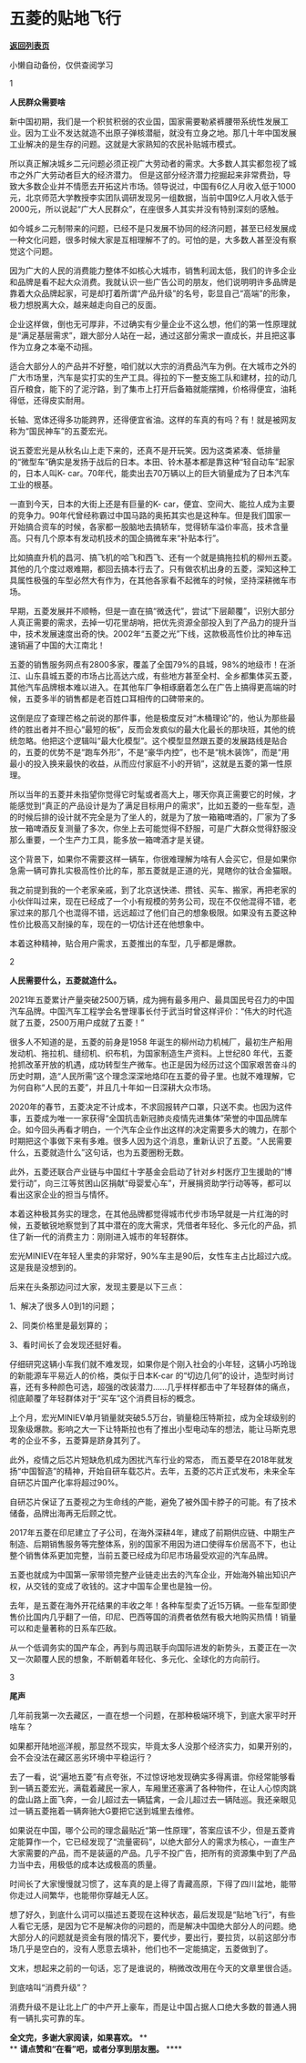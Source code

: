 # 五菱的贴地飞行

[**返回列表页**](/gzh/九边)

小懒自动备份，仅供查阅学习

  

1

**人民群众需要啥**

  

新中国初期，我们是一个积贫积弱的农业国，国家需要勒紧裤腰带系统性发展工业。因为工业不发达就造不出原子弹核潜艇，就没有立身之地。那几十年中国发展工业解决的是生存的问题。这就是大家熟知的农民补贴城市模式。

所以真正解决城乡二元问题必须正视广大劳动者的需求。大多数人其实都忽视了城市之外广大劳动者巨大的经济潜力。
但是这部分经济潜力挖掘起来非常费劲，导致大多数企业并不情愿去开拓这片市场。领导说过，中国有6亿人月收入低于1000元，北京师范大学教授李实团队调研发现另一组数据，当前中国9亿人月收入低于2000元，所以说起“广大人民群众”，在座很多人其实并没有特别深刻的感触。

如今城乡二元制带来的问题，已经不是只发展不协同的经济问题，甚至已经发展成一种文化问题，很多时候大家是互相理解不了的。可怕的是，大多数人甚至没有察觉这个问题。

因为广大的人民的消费能力整体不如核心大城市，销售利润太低，我们的许多企业和品牌是看不起大众消费。我就认识一些广告公司的朋友，他们说明明许多品牌是靠着大众品牌起家，可是却打着所谓“产品升级”的名号，彰显自己“高端”的形象，极力想脱离大众，越来越走向自己的反面。

  

企业这样做，倒也无可厚非，不过确实有少量企业不这么想，他们的第一性原理就是“满足基层需求”，跟大部分人站在一起，通过这部分需求一直成长，并且把这事作为立身之本毫不动摇。

适合大部分人的产品并不好整，咱们就以大宗的消费品汽车为例。在大城市之外的广大市场里，汽车是实打实的生产工具。得拉的下一整支施工队和建材，拉的动几百斤粮食，能下的了泥泞路，到了集市上打开后备箱就能摆摊，价格得便宜，油耗得低，还得皮实耐用。

长轴、宽体还得多功能跨界，还得便宜省油。这样的车真的有吗？有！就是被网友称为“国民神车”的五菱宏光。

说五菱宏光是从秋名山上走下来的，还真不是开玩笑。因为这类紧凑、低排量的“微型车”确实是发扬于战后的日本。本田、铃木基本都是靠这种“轻自动车”起家的，日本人叫K-
car。70年代，能卖出去70万辆以上的巨大销量成为了日本汽车工业的根基。

一直到今天，日本的大街上还是有巨量的K-
car，便宜、空间大、能拉人成为主要的竞争力。90年代曾经称霸过中国马路的奥拓其实也是这种车。但是我们国家一开始搞合资车的时候，各家都一股脑地去搞轿车，觉得轿车溢价率高，技术含量高。只有几个原本有发动机技术的国企搞微车来“补贴本行”。

比如搞直升机的昌河、搞飞机的哈飞和西飞、还有一个就是搞拖拉机的柳州五菱。其他的几个度过艰难期，都回去搞本行去了。只有做农机出身的五菱，深知这种工具属性极强的车型必然大有作为，在其他各家看不起微车的时候，坚持深耕微车市场。

早期，五菱发展并不顺畅，但是一直在搞“微迭代”，尝试“下层颠覆”，识别大部分人真正需要的需求，去掉一切花里胡哨，把优先资源全部投入到了产品力的提升当中，技术发展速度出奇的快。2002年“五菱之光”下线，这款极高性价比的神车迅速销遍了中国的大江南北！

五菱的销售服务网点有2800多家，覆盖了全国79%的县城，98%的地级市！在浙江、山东县城五菱的市场占比高达六成，有些地方甚至全村、全乡都集体买五菱，其他汽车品牌根本难以进入。在其他车厂争相琢磨着怎么在广告上搞得更高端的时候，五菱多半的销售都是老百姓口耳相传的口碑带来的。

这倒是应了查理芒格之前说的那件事，他是极度反对“木桶理论”的，他认为那些最终的胜出者并不担心“最短的板”，反而会发疯似的最大化最长的那块班，其他的统统忽略。他把这个逻辑叫“最大化模型”。这个模型显然跟五菱的发展路线是贴合的，五菱的优势不是“跑车外形”，不是“豪华内控”，也不是“桃木装饰”，而是“用最小的投入换来最快的收益，从而应付家庭不小的开销”，这就是五菱的第一性原理。

所以当年的五菱并未指望你觉得它时髦或者高大上，哪天你真正需要它的时候，才能感觉到“真正的产品设计是为了满足目标用户的需求”，比如五菱的一些车型，造的时候后排的设计就不完全是为了坐人的，就是为了放一箱箱啤酒的，厂家为了多放一箱啤酒反复测量了多次，你坐上去可能觉得不舒服，可是广大群众觉得舒服没那么重要，一个生产力工具，能多放一箱啤酒才是关键。

这个背景下，如果你不需要这样一辆车，你很难理解为啥有人会买它，但是如果你急需一辆可靠扎实极高性价比的车，那五菱就是正道的光，晃瞎你的钛合金猫眼。

我之前提到我的一个老家亲戚，到了北京送快递、攒钱、买车、搬家，再把老家的小伙伴叫过来，现在已经成了一个小有规模的劳务公司，现在不仅他混得不错，老家过来的那几个也混得不错，远远超过了他们自己的想象极限。如果没有五菱这种性价比极高又耐操的车，现在的一切估计还在他想象中。

本着这种精神，贴合用户需求，五菱推出的车型，几乎都是爆款。

  

2  

**人民需要什么，五菱就造什么。**

  

2021年五菱累计产量突破2500万辆，成为拥有最多用户、最具国民号召力的中国汽车品牌。中国汽车工程学会名誉理事长付于武当时曾这样评价：“伟大的时代造就了五菱，2500万用户成就了五菱！”

很多人不知道的是，五菱的前身是1958 年诞生的柳州动力机械厂，最初生产船用发动机、拖拉机、缝纫机、织布机，为国家制造生产资料。上世纪80
年代，五菱抢抓改革开放的机遇，成功转型生产微车。也正是因为经历过这个国家艰苦奋斗的历史时期，造“人民所需”这个理念深深地烙印在五菱的骨子里。也就不难理解，它为何自称“人民的五菱”，并且几十年如一日深耕大众市场。

2020年的春节，五菱决定不计成本，不求回报转产口罩，只送不卖。也因为这件事，五菱成为唯一一家获得“全国抗击新冠肺炎疫情先进集体”荣誉的中国品牌车企。如今回头再看才明白，一个汽车企业作出这样的决定需要多大的魄力，在那个时期把这个事做下来有多难。很多人因为这个消息，重新认识了五菱。“人民需要什么，五菱就造什么”这句话，也为五菱圈粉无数。

此外，五菱还联合产业链与中国红十字基金会启动了针对乡村医疗卫生援助的“博爱行动”，向三江等贫困山区捐献“母婴爱心车”，开展捐资助学行动等等，都可以看出这家企业的担当与情怀。

本着这种极其务实的理念，在其他品牌都觉得城市代步市场早就是一片红海的时候，五菱敏锐地察觉到了其中潜在的庞大需求，凭借者年轻化、多元化的产品，抓住了新一代的消费主力：刚刚进入城市的年轻群体。

宏光MINIEV在年轻人里卖的非常好，90%车主是90后，女性车主占比超过六成。这是我是没想到的。

后来在头条那边问过大家，发现主要是以下三点：

1、解决了很多人0到1的问题；

2、同类价格里是最划算的；

3、看时间长了会发现还挺好看。

仔细研究这辆小车我们就不难发现，如果你是个刚入社会的小年轻，这辆小巧玲珑的新能源车平易近人的价格，类似于日本K-car
的“切边几何”的设计，造型时尚讨喜，还有多种颜色可选，超强的改装潜力......几乎样样都击中了年轻群体的痛点，彻底颠覆了年轻群体对于“买车”这个消费目标的概念。

上个月，宏光MINIEV单月销量就突破5.5万台，销量稳压特斯拉，成为全球级别的现象级爆款。影响之大一下让特斯拉也有了推出小型电动车的想法，能让马斯克思考的企业不多，五菱算是跻身其列了。

此外，疫情之后芯片短缺危机成为困扰汽车行业的常态，
而五菱早在2018年就发扬“中国智造”的精神，开始自研车载芯片。去年，五菱的芯片正式发布，未来全车自研芯片国产化率将超过90%。

自研芯片保证了五菱视之为生命线的产能，避免了被外国卡脖子的可能。有了技术储备，品牌出海再无后顾之忧。

2017年五菱在印尼建立了子公司，在海外深耕4年，建成了前期供应链、中期生产制造、后期销售服务等完整体系，别的国家不用因为进口使得车价居高不下，也让整个销售体系更加完整，当前五菱已经成为印尼市场最受欢迎的汽车品牌。

五菱也就成为中国第一家带领完整产业链走出去的汽车企业，开始海外输出知识产权，从交钱的变成了收钱的。这才中国车企里也是独一份。

去年，是五菱在海外开花结果的丰收之年！各种车型卖了近15万辆。一些车型即使售价比国内几乎翻了一倍，印尼、巴西等国的消费者依然有极大地购买热情！销量可以和走量著称的日系车匹敌。

从一个低调务实的国产车企，再到与周迅联手向国际进发的新势头，五菱正在一次又一次颠覆人民的想象，不断朝着年轻化、多元化、全球化的方向前行。

3

**尾声**

  

几年前我第一次去藏区，一直在想一个问题，在那种极端环境下，到底大家平时开啥车？  

如果都开陆地巡洋舰，那显然不现实，毕竟太多人没那个经济实力，如果开别的，会不会没法在藏区恶劣环境中平稳运行？

去了一看，说“遍地五菱”有点夸张，不过惊讶地发现确实多得离谱。你经常能够看到一辆五菱宏光，满载着藏民一家人，车厢里还塞满了各种物件，在让人心惊肉跳的盘山路上面飞奔，一会儿超过去一辆猛禽，一会儿超过去一辆陆巡。我还亲眼见过一辆五菱拖着一辆奔驰大G要把它送到城里去维修。

如果说在中国，哪个公司的理念最贴近“第一性原理”，答案应该不少，但是五菱肯定能算作一个，它已经发现了“流量密码”，以绝大部分人的需求为核心，一直生产大家需要的产品，而不是装逼的产品。几乎不投广告，把所有的资源集中到了产品力当中去，用极低的成本达成极高的质量。

时间长了大家慢慢就习惯了，这车真的是上得了青藏高原，下得了四川盆地，能带你走过人间繁华，也能带你穿越无人区。

想了好久，到底什么词可以描述五菱现在这种状态，最后发现是“贴地飞行”，有些人看它无感，是因为它不是解决你的问题的，而是解决中国绝大部分人的问题。绝大部分人的问题就是资金有限的情况下，要代步，要出行，要拉货，以前这部分市场几乎是空白的，没有人愿意去填补，他们也不一定能搞定，五菱做到了。

文末，想起来之前的一句话，忘了是谁说的，稍微改改用在今天的文章里很合适。

到底啥叫“消费升级”？

消费升级不是让北上广的中产开上豪车，而是让中国占据人口绝大多数的普通人拥有一辆扎实可靠的车。

  

 **全文完，多谢大家阅读，如果喜欢。** **  
** **请点赞和“在看”吧，或者分享到朋友圈。** ****  


